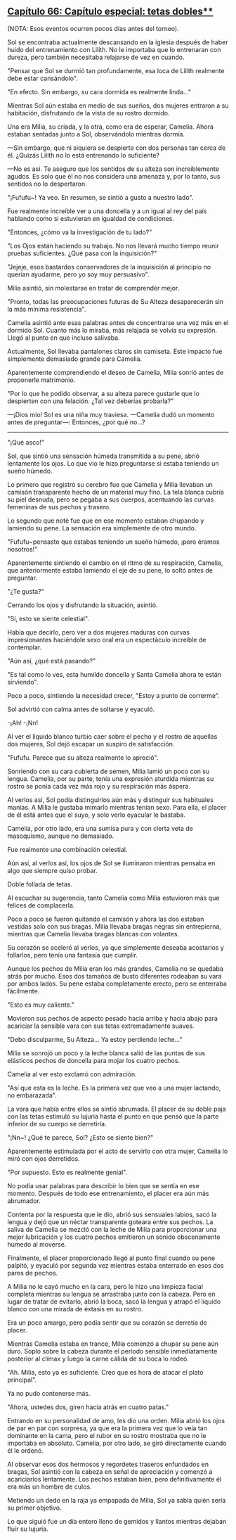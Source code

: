
## [Capítulo 66: Capítulo especial: tetas dobles**](https://novelnext.dramanovels.io/nc/son-of-the-hero-king/chapter-66-special-chapter-double-tits "Capítulo 66: Capítulo especial: tetas dobles**")


(NOTA: Esos eventos ocurren pocos días antes del torneo).

Sol se encontraba actualmente descansando en la iglesia después de haber huido del entrenamiento con Lilith. No le importaba que lo entrenaran con dureza, pero también necesitaba relajarse de vez en cuando. 

"Pensar que Sol se durmió tan profundamente, esa loca de Lilith realmente debe estar cansándolo".

"En efecto. Sin embargo, su cara dormida es realmente linda..."

Mientras Sol aún estaba en medio de sus sueños, dos mujeres entraron a su habitación, disfrutando de la vista de su rostro dormido.

Una era Milia, su criada, y la otra, como era de esperar, Camelia. Ahora estaban sentadas junto a Sol, observándolo mientras dormía.

—Sin embargo, que ni siquiera se despierte con dos personas tan cerca de él. ¿Quizás Lilith no lo está entrenando lo suficiente?

—No es así. Te aseguro que los sentidos de su alteza son increíblemente agudos. Es solo que él no nos considera una amenaza y, por lo tanto, sus sentidos no lo despertaron.

"¡Fufufu~! Ya veo. En resumen, se sintió a gusto a nuestro lado".

Fue realmente increíble ver a una doncella y a un igual al rey del país hablando como si estuvieran en igualdad de condiciones. 

"Entonces, ¿cómo va la investigación de tu lado?" 

"Los Ojos están haciendo su trabajo. No nos llevará mucho tiempo reunir pruebas suficientes. ¿Qué pasa con la inquisición?" 

"Jejeje, esos bastardos conservadores de la inquisición al principio no querían ayudarme, pero yo soy muy persuasivo".

Milia asintió, sin molestarse en tratar de comprender mejor. 

"Pronto, todas las preocupaciones futuras de Su Alteza desaparecerán sin la más mínima resistencia".

Camelia asintió ante esas palabras antes de concentrarse una vez más en el dormido Sol. Cuanto más lo miraba, más relajada se volvía su expresión. Llegó al punto en que incluso salivaba. 

Actualmente, Sol llevaba pantalones claros sin camiseta. Este impacto fue simplemente demasiado grande para Camelia. 

Aparentemente comprendiendo el deseo de Camelia, Milia sonrió antes de proponerle matrimonio. 

"Por lo que he podido observar, a su alteza parece gustarle que lo despierten con una felación. ¿Tal vez deberías probarla?" 

—¡Dios mío! Sol es una niña muy traviesa. —Camelia dudó un momento antes de preguntar—: Entonces, ¿por qué no…? 

---

"¡Qué asco!" 

Sol, que sintió una sensación húmeda transmitida a su pene, abrió lentamente los ojos. Lo que vio le hizo preguntarse si estaba teniendo un sueño húmedo. 

Lo primero que registró su cerebro fue que Camelia y Milia llevaban un camisón transparente hecho de un material muy fino. La tela blanca cubría su piel desnuda, pero se pegaba a sus cuerpos, acentuando las curvas femeninas de sus pechos y trasero. 

Lo segundo que noté fue que en ese momento estaban chupando y lamiendo su pene. La sensación era simplemente de otro mundo. 

"Fufufu~pensaste que estabas teniendo un sueño húmedo, ¡pero éramos nosotros!" 

Aparentemente sintiendo el cambio en el ritmo de su respiración, Camelia, que anteriormente estaba lamiendo el eje de su pene, lo soltó antes de preguntar. 

"¿Te gusta?"

Cerrando los ojos y disfrutando la situación, asintió. 

"Sí, esto se siente celestial".

Había que decirlo, pero ver a dos mujeres maduras con curvas impresionantes haciéndole sexo oral era un espectáculo increíble de contemplar.

"Aún así, ¿qué está pasando?" 

"Es tal como lo ves, esta humilde doncella y Santa Camelia ahora te están sirviendo".

Poco a poco, sintiendo la necesidad crecer, "Estoy a punto de correrme".

Sol advirtió con calma antes de soltarse y eyaculó. 

-¡Ah! -¡Nn! 

Al ver el líquido blanco turbio caer sobre el pecho y el rostro de aquellas dos mujeres, Sol dejó escapar un suspiro de satisfacción. 

"Fufufu. Parece que su alteza realmente lo apreció".

Sonriendo con su cara cubierta de semen, Milia lamió un poco con su lengua. Camelia, por su parte, tenía una expresión aturdida mientras su rostro se ponía cada vez más rojo y su respiración más áspera. 

Al verlos así, Sol podía distinguirlos aún más y distinguir sus habituales manías. A Milia le gustaba mimarlo mientras tenían sexo. Para ella, el placer de él está antes que el suyo, y solo verlo eyacular le bastaba. 

Camelia, por otro lado, era una sumisa pura y con cierta veta de masoquismo, aunque no demasiado. 

Fue realmente una combinación celestial. 

Aún así, al verlos así, los ojos de Sol se iluminaron mientras pensaba en algo que siempre quiso probar. 

Doble follada de tetas. 

Al escuchar su sugerencia, tanto Camelia como Milia estuvieron más que felices de complacerla. 

Poco a poco se fueron quitando el camisón y ahora las dos estaban vestidas solo con sus bragas. Milia llevaba bragas negras sin entrepierna, mientras que Camelia llevaba bragas blancas con volantes. 

Su corazón se aceleró al verlos, ya que simplemente deseaba acostarlos y follarlos, pero tenía una fantasía que cumplir. 

Aunque los pechos de Milia eran los más grandes, Camelia no se quedaba atrás por mucho. Esos dos tamaños de busto diferentes rodeaban su vara por ambos lados. Su pene estaba completamente erecto, pero se enterraba fácilmente.

"Esto es muy caliente." 

Movieron sus pechos de aspecto pesado hacia arriba y hacia abajo para acariciar la sensible vara con sus tetas extremadamente suaves.

"Debo disculparme, Su Alteza... Ya estoy perdiendo leche..."

Milia se sonrojó un poco y la leche blanca salió de las puntas de sus elásticos pechos de doncella para mojar los cuatro pechos.

Camelia al ver esto exclamó con admiración. 

"Así que esta es la leche. Es la primera vez que veo a una mujer lactando, no embarazada".

La vara que había entre ellos se sintió abrumada. El placer de su doble paja con las tetas estimuló su lujuria hasta el punto en que pensó que la parte inferior de su cuerpo se derretiría.

"¡Nn~! ¿Qué te parece, Sol? ¿Esto se siente bien?"

Aparentemente estimulada por el acto de servirlo con otra mujer, Camelia lo miró con ojos derretidos. 

"Por supuesto. Esto es realmente genial".

No podía usar palabras para describir lo bien que se sentía en ese momento. Después de todo ese entrenamiento, el placer era aún más abrumador. 

Contenta por la respuesta que le dio, abrió sus sensuales labios, sacó la lengua y dejó que un néctar transparente goteara entre sus pechos. La saliva de Camelia se mezcló con la leche de Milia para proporcionar una mejor lubricación y los cuatro pechos emitieron un sonido obscenamente húmedo al moverse.

Finalmente, el placer proporcionado llegó al punto final cuando su pene palpitó, y eyaculó por segunda vez mientras estaba enterrado en esos dos pares de pechos. 

A Milia no le cayó mucho en la cara, pero le hizo una limpieza facial completa mientras su lengua se arrastraba junto con la cabeza. Pero en lugar de tratar de evitarlo, abrió la boca, sacó la lengua y atrapó el líquido blanco con una mirada de éxtasis en su rostro. 

Era un poco amargo, pero podía sentir que su corazón se derretía de placer. 

Mientras Camelia estaba en trance, Milia comenzó a chupar su pene aún duro. Sopló sobre la cabeza durante el período sensible inmediatamente posterior al clímax y luego la carne cálida de su boca lo rodeó.

"Ah. Milia, esto ya es suficiente. Creo que es hora de atacar el plato principal".

Ya no pudo contenerse más. 

"Ahora, ustedes dos, giren hacia atrás en cuatro patas."

Entrando en su personalidad de amo, les dio una orden. Milia abrió los ojos de par en par con sorpresa, ya que era la primera vez que lo veía tan dominante en la cama, pero el rubor en su rostro mostraba que no le importaba en absoluto. Camelia, por otro lado, se giró directamente cuando él le ordenó. 

Al observar esos dos hermosos y regordetes traseros enfundados en bragas, Sol asintió con la cabeza en señal de apreciación y comenzó a acariciarlos lentamente. Los pechos estaban bien, pero definitivamente él era más un hombre de culos. 

Metiendo un dedo en la raja ya empapada de Milia, Sol ya sabía quién sería su primer objetivo. 

Lo que siguió fue un día entero lleno de gemidos y llantos mientras dejaban fluir su lujuria.
